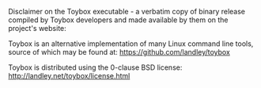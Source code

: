 Disclaimer on the Toybox executable - a verbatim copy of binary release compiled by Toybox developers and made available by them on the project's website:

Toybox is an alternative implementation of many Linux command line tools, source of which may be found at:
https://github.com/landley/toybox

Toybox is distributed using the 0-clause BSD license:
http://landley.net/toybox/license.html